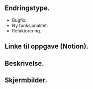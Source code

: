 ## Endringstype.
- Bugfix.
- Ny funksjonalitet.
- Refaktorering.

## Linke til oppgave (Notion).

## Beskrivelse.

## Skjermbilder.
